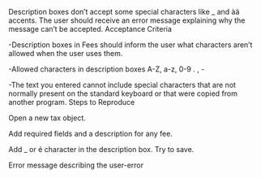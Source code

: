 Description boxes don’t accept some special characters like _ and àä accents. The user should receive an error message explaining why the message can’t be accepted. 
Acceptance Criteria

-Description boxes in Fees should inform the user what characters aren’t allowed when the user uses them. 

-Allowed characters in description boxes A-Z, a-z, 0-9 . , -

-The text you entered cannot include special characters that are not normally present on the standard keyboard or that were copied from another program.
Steps to Reproduce


Open a new tax object.

Add required fields and a description for any fee. 

Add _ or é character in the description box. Try to save.



Error message describing the user-error
